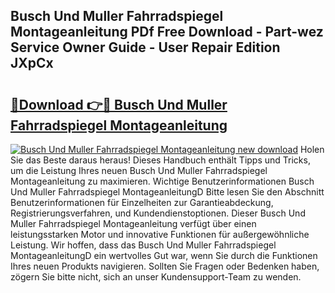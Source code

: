 ## Busch Und Muller Fahrradspiegel Montageanleitung PDf Free Download - Part-wez Service Owner Guide - User Repair Edition JXpCx

# <h2><a href="http://df6sm3.blite.top/?on=Busch+Und+Muller+Fahrradspiegel+Montageanleitung">🔗Download 👉🔴 Busch Und Muller Fahrradspiegel Montageanleitung</a></h2>

[![Busch Und Muller Fahrradspiegel Montageanleitung new download](https://i.imgur.com/lujVjoI.png)](http://df6sm3.blite.top/?on=Busch+Und+Muller+Fahrradspiegel+Montageanleitung)
Holen Sie das Beste daraus heraus! Dieses Handbuch enthält Tipps und Tricks, um die Leistung Ihres neuen Busch Und Muller Fahrradspiegel Montageanleitung zu maximieren. Wichtige Benutzerinformationen Busch Und Muller Fahrradspiegel MontageanleitungD Bitte lesen Sie den Abschnitt Benutzerinformationen für Einzelheiten zur Garantieabdeckung, Registrierungsverfahren, und Kundendienstoptionen. Dieser Busch Und Muller Fahrradspiegel Montageanleitung verfügt über einen leistungsstarken Motor und innovative Funktionen für außergewöhnliche Leistung. Wir hoffen, dass das Busch Und Muller Fahrradspiegel MontageanleitungD ein wertvolles Gut war, wenn Sie durch die Funktionen Ihres neuen Produkts navigieren. Sollten Sie Fragen oder Bedenken haben, zögern Sie bitte nicht, sich an unser Kundensupport-Team zu wenden.
